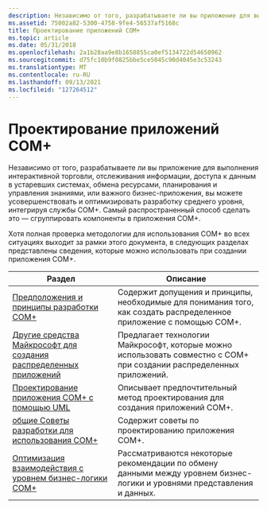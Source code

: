 ```yaml
---
description: Независимо от того, разрабатываете ли вы приложение для выполнения интерактивной торговли, отслеживания информации, доступа к данным в устаревших системах, обмена ресурсами, планирования и управления знаниями, или важного бизнес-приложения, вы можете усовершенствовать и оптимизировать разработку среднего уровня, интегрируя службы COM+. Самый распространенный способ сделать это — сгруппировать компоненты в приложения COM+.
ms.assetid: 75002a82-5300-4758-9fe4-56537af5168c
title: Проектирование приложений COM+
ms.topic: article
ms.date: 05/31/2018
ms.openlocfilehash: 2a1b28aa9e8b1658855ca0ef5134722d54650962
ms.sourcegitcommit: d75fc10b9f0825bbe5ce5045c90d4045e3c53243
ms.translationtype: MT
ms.contentlocale: ru-RU
ms.lasthandoff: 09/13/2021
ms.locfileid: "127264512"
---
```

# <a name="designing-com-applications"></a>Проектирование приложений COM+

Независимо от того, разрабатываете ли вы приложение для выполнения интерактивной торговли, отслеживания информации, доступа к данным в устаревших системах, обмена ресурсами, планирования и управления знаниями, или важного бизнес-приложения, вы можете усовершенствовать и оптимизировать разработку среднего уровня, интегрируя службы COM+. Самый распространенный способ сделать это — сгруппировать компоненты в приложения COM+.

Хотя полная проверка методологии для использования COM+ во всех ситуациях выходит за рамки этого документа, в следующих разделах представлены сведения, которые можно использовать при создании приложения COM+.



| Раздел                                                                                                                                     | Описание                                                                                                                         |
|-------------------------------------------------------------------------------------------------------------------------------------------|-------------------------------------------------------------------------------------------------------------------------------------|
| [Предположения и принципы разработки COM+](com--design-assumptions-and-principles.md)<br/>                                           | Содержит допущения и принципы, необходимые для понимания того, как создать распределенное приложение с помощью COM+.<br/> |
| [Другие средства Майкрософт для создания распределенных приложений](other-microsoft-tools-for-building-distributed-applications.md)<br/> | Предлагает технологии Майкрософт, которые можно использовать совместно с COM+ при создании распределенных приложений.<br/>             |
| [Проектирование приложения COM+ с помощью UML](designing-the-com--application-using-uml.md)<br/>                                       | Описывает предпочтительный метод проектирования для создания приложений COM+. <br/>                                                   |
| [общие Советы разработки для использования COM+](general-design-tips-for-using-com-.md)<br/>                                                   | Содержит советы по проектированию приложения COM+. <br/>                                                                          |
| [Оптимизация взаимодействия с уровнем бизнес-логики COM+](optimizing-interactions-with-the-com--business-logic-tier.md)<br/>     | Рассматриваются некоторые рекомендации по обмену данными между уровнем бизнес-логики и уровнями представления и данных.<br/> |



 

 

 




